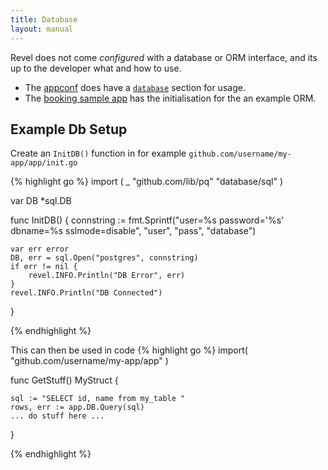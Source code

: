 ```yaml
---
title: Database
layout: manual
---
```


Revel does not come *configured* with a database or ORM interface, and its up to the developer what and how to use. 

- The [appconf](appconf.html) does have a [`database`](appconf.html#database) section for usage.
- The [booking sample app](../samples/booking) has the initialisation for the an example ORM.

## Example Db Setup

Create an `InitDB()` function in for example  `github.com/username/my-app/app/init.go`

{% highlight go %}
import (
    _ "github.com/lib/pq"
    "database/sql"
)

var DB *sql.DB

func InitDB() {
    connstring := fmt.Sprintf("user=%s password='%s' dbname=%s sslmode=disable", "user", "pass", "database")

    var err error
    DB, err = sql.Open("postgres", connstring)
    if err != nil {
        revel.INFO.Println("DB Error", err)
    }
    revel.INFO.Println("DB Connected")
}

{% endhighlight %}


This can then be used in code
{% highlight go %}
import(
    "github.com/username/my-app/app"
)

func GetStuff() MyStruct {

    sql := "SELECT id, name from my_table "
    rows, err := app.DB.Query(sql)
    ... do stuff here ...
}

{% endhighlight %}
